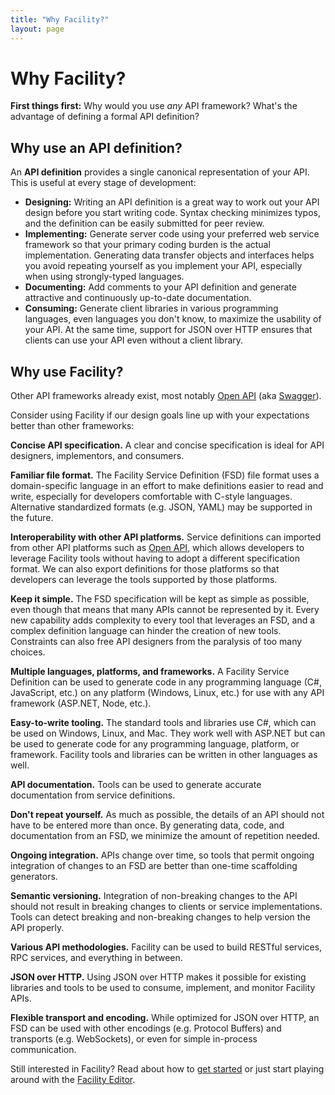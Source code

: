 ```yaml
---
title: "Why Facility?"
layout: page
---
```


# Why Facility?

**First things first:** Why would you use *any* API framework? What's the advantage of defining a formal API definition?

## Why use an API definition?

An **API definition** provides a single canonical representation of your API. This is useful at every stage of development:

* **Designing:** Writing an API definition is a great way to work out your API design before you start writing code. Syntax checking minimizes typos, and the definition can be easily submitted for peer review.
* **Implementing:** Generate server code using your preferred web service framework so that your primary coding burden is the actual implementation. Generating data transfer objects and interfaces helps you avoid repeating yourself as you implement your API, especially when using strongly-typed languages.
* **Documenting:** Add comments to your API definition and generate attractive and continuously up-to-date documentation.
* **Consuming:** Generate client libraries in various programming languages, even languages you don't know, to maximize the usability of your API. At the same time, support for JSON over HTTP ensures that clients can use your API even without a client library.

## Why use Facility?

Other API frameworks already exist, most notably [Open API](https://www.openapis.org/) (aka [Swagger](http://swagger.io/)).

Consider using Facility if our design goals line up with your expectations better than other frameworks:

**Concise API specification.** A clear and concise specification is ideal for API designers, implementors, and consumers.

**Familiar file format.** The Facility Service Definition (FSD) file format uses a domain-specific language in an effort to make definitions easier to read and write, especially for developers comfortable with C-style languages. Alternative standardized formats (e.g. JSON, YAML) may be supported in the future.

**Interoperability with other API platforms.** Service definitions can imported from other API platforms such as [Open API](https://openapis.org/specification), which allows developers to leverage Facility tools without having to adopt a different specification format. We can also export definitions for those platforms so that developers can leverage the tools supported by those platforms.

**Keep it simple.** The FSD specification will be kept as simple as possible, even though that means that many APIs cannot be represented by it. Every new capability adds complexity to every tool that leverages an FSD, and a complex definition language can hinder the creation of new tools. Constraints can also free API designers from the paralysis of too many choices.

**Multiple languages, platforms, and frameworks.** A Facility Service Definition can be used to generate code in any programming language (C#, JavaScript, etc.) on any platform (Windows, Linux, etc.) for use with any API framework (ASP.NET, Node, etc.).

**Easy-to-write tooling.** The standard tools and libraries use C#, which can be used on Windows, Linux, and Mac. They work well with ASP.NET but can be used to generate code for any programming language, platform, or framework. Facility tools and libraries can be written in other languages as well.

**API documentation.** Tools can be used to generate accurate documentation from service definitions.

**Don't repeat yourself.** As much as possible, the details of an API should not have to be entered more than once. By generating data, code, and documentation from an FSD, we minimize the amount of repetition needed.

**Ongoing integration.** APIs change over time, so tools that permit ongoing integration of changes to an FSD are better than one-time scaffolding generators.

**Semantic versioning.** Integration of non-breaking changes to the API should not result in breaking changes to clients or service implementations. Tools can detect breaking and non-breaking changes to help version the API properly.

**Various API methodologies.** Facility can be used to build RESTful services, RPC services, and everything in between.

**JSON over HTTP.** Using JSON over HTTP makes it possible for existing libraries and tools to be used to consume, implement, and monitor Facility APIs.

**Flexible transport and encoding.** While optimized for JSON over HTTP, an FSD can be used with other encodings (e.g. Protocol Buffers) and transports (e.g. WebSockets), or even for simple in-process communication.

Still interested in Facility? Read about how to [get started](/docs/start) or just start playing around with the [Facility Editor](/editor).
